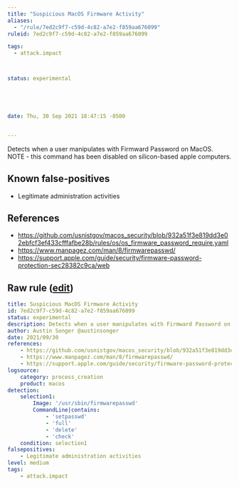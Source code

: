 ```yaml
---
title: "Suspicious MacOS Firmware Activity"
aliases:
  - "/rule/7ed2c9f7-c59d-4c82-a7e2-f859aa676099"
ruleid: 7ed2c9f7-c59d-4c82-a7e2-f859aa676099

tags:
  - attack.impact



status: experimental





date: Thu, 30 Sep 2021 18:47:15 -0500


---
```


Detects when a user manipulates with Firmward Password on MacOS. NOTE - this command has been disabled on silicon-based apple computers.

<!--more-->


## Known false-positives

* Legitimate administration activities



## References

* https://github.com/usnistgov/macos_security/blob/932a51f3e819dd3e02ebfcf3ef433cfffafbe28b/rules/os/os_firmware_password_require.yaml
* https://www.manpagez.com/man/8/firmwarepasswd/
* https://support.apple.com/guide/security/firmware-password-protection-sec28382c9ca/web


## Raw rule ([edit](https://github.com/SigmaHQ/sigma/edit/master/rules/linux/macos/process_creation/proc_creation_macos_suspicious_macos_firmware_activity.yml))
```yaml
title: Suspicious MacOS Firmware Activity
id: 7ed2c9f7-c59d-4c82-a7e2-f859aa676099
status: experimental
description: Detects when a user manipulates with Firmward Password on MacOS. NOTE - this command has been disabled on silicon-based apple computers.
author: Austin Songer @austinsonger
date: 2021/09/30
references:
    - https://github.com/usnistgov/macos_security/blob/932a51f3e819dd3e02ebfcf3ef433cfffafbe28b/rules/os/os_firmware_password_require.yaml
    - https://www.manpagez.com/man/8/firmwarepasswd/
    - https://support.apple.com/guide/security/firmware-password-protection-sec28382c9ca/web
logsource:
    category: process_creation
    product: macos
detection:
    selection1:
        Image: '/usr/sbin/firmwarepasswd'
        CommandLine|contains:
            - 'setpasswd'
            - 'full'
            - 'delete'
            - 'check'
    condition: selection1
falsepositives:
    - Legitimate administration activities
level: medium
tags:
    - attack.impact

```
